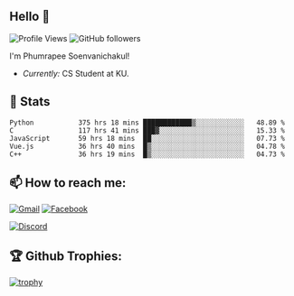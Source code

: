 
<h2>Hello 👋</h2> 

![Profile Views](https://komarev.com/ghpvc/?username=Homiez09&label=Profile%20views&color=0e75b6&style=flat)
![GitHub followers](https://img.shields.io/github/followers/HomieZ09.svg?style=social&label=Follow)


I'm Phumrapee Soenvanichakul!

- <i>Currently:</i> CS Student at KU.

<h2>👀 Stats</h2>

<!--START_SECTION:waka-->

```text
Python           375 hrs 18 mins ████████████▒░░░░░░░░░░░░   48.89 %
C                117 hrs 41 mins ███▓░░░░░░░░░░░░░░░░░░░░░   15.33 %
JavaScript       59 hrs 18 mins  ██░░░░░░░░░░░░░░░░░░░░░░░   07.73 %
Vue.js           36 hrs 40 mins  █▒░░░░░░░░░░░░░░░░░░░░░░░   04.78 %
C++              36 hrs 19 mins  █▒░░░░░░░░░░░░░░░░░░░░░░░   04.73 %
```

<!--END_SECTION:waka-->

<h2>📫 How to reach me:</h2>

<a href="mailto:phumrapeesoen1@gmail.com">![Gmail](https://img.shields.io/badge/Gmail-D14836?style=for-the-badge&logo=gmail&logoColor=white)</a> 
<a href="https://web.facebook.com/phumrapee.soenvanichakul.3/">![Facebook](https://img.shields.io/badge/Facebook-4267B2?style=for-the-badge&logo=facebook&logoColor=white)</a>

<a href="https://discord.gg/EWnAEUtFVm">![Discord](https://discord.c99.nl/widget/theme-1/297740667784921089.png)</a> 

<h2>🏆 Github Trophies:</h2>

[![trophy](https://github-profile-trophy.vercel.app/?username=Homiez09&theme=discord&row=1)](https://github.com/ryo-ma/github-profile-trophy)
